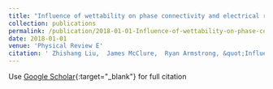 ```yaml
---
title: "Influence of wettability on phase connectivity and electrical resistivity"
collection: publications
permalink: /publication/2018-01-01-Influence-of-wettability-on-phase-connectivity-and-electrical-resistivity
date: 2018-01-01
venue: 'Physical Review E'
citation: ' Zhishang Liu,  James McClure,  Ryan Armstrong, &quot;Influence of wettability on phase connectivity and electrical resistivity.&quot; Physical Review E, 2018.'
---
```

Use [Google Scholar](https://scholar.google.com/scholar?q=Influence+of+wettability+on+phase+connectivity+and+electrical+resistivity){:target="_blank"} for full citation